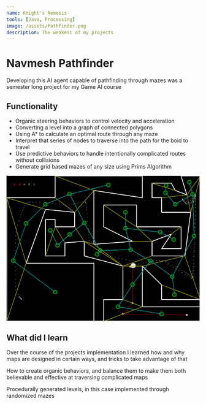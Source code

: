 ```yaml
---
name: Knight's Nemesis
tools: [Java, Processing]
image: /assets/Pathfinder.png
description: The weakest of my projects
---
```


# Navmesh Pathfinder

Developing this AI agent capable of pathfinding through mazes was a semester long project for my Game AI course

## Functionality

* Organic steering behaviors to control velocity and acceleration
* Converting a level into a graph of connected polygons
* Using A* to calculate an optimal route through any maze 
* Interpret that series of nodes to traverse into the path for the boid to travel
* Use predictive behaviors to handle intentionally complicated routes without collisions
* Generate grid based mazes of any size using Prims Algorithm

![Mining GIF](/assets/Navigation.png)

## What did I learn

Over the course of the projects implementation I learned how and why maps are designed in certain ways, and tricks to take advantage of that

How to create organic behaviors, and balance them to make them both believable and effective at traversing complicated maps

Procedurally generated levels, in this case implemented through randomized mazes